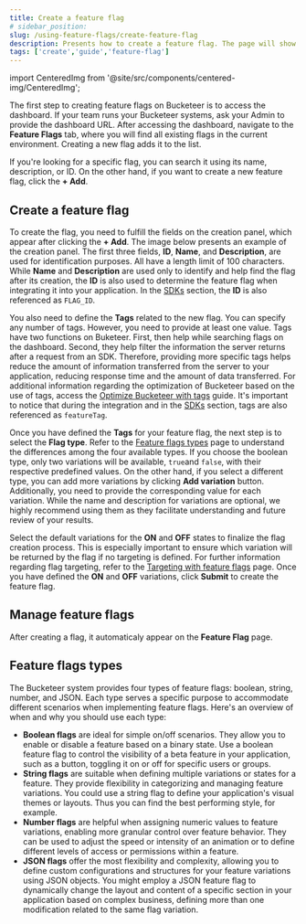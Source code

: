 ```yaml
---
title: Create a feature flag
# sidebar_position: 
slug: /using-feature-flags/create-feature-flag
description: Presents how to create a feature flag. The page will show the feature flag tab and cover the fields required to create a feature flag.
tags: ['create','guide','feature-flag']
---
```


import CenteredImg from '@site/src/components/centered-img/CenteredImg';

The first step to creating feature flags on Bucketeer is to access the dashboard. If your team runs your Bucketeer systems, ask your Admin to provide the dashboard URL. After accessing the dashboard, navigate to the **Feature Flags** tab, where you will find all existing flags in the current environment. Creating a new flag adds it to the list.

If you're looking for a specific flag, you can search it using its name, description, or ID. On the other hand, if you want to create a new feature flag, click the **+ Add**.

## Create a feature flag

To create the flag, you need to fulfill the fields on the creation panel, which appear after clicking the **+ Add**. The image below presents an example of the creation panel. The first three fields, **ID**, **Name**, and **Description**, are used for identification purposes. All have a length limit of 100 characters. While **Name** and **Description** are used only to identify and help find the flag after its creation, the **ID** is also used to determine the feature flag when integrating it into your application. In the [SDKs](../sdk) section, the **ID** is also referenced as `FLAG_ID`.

<CenteredImg
  imgURL="img/getting-started/quickstart/create-feature-flag.png"
  alt="create feature flag panel"
  wSize="350px"
  borderWidth="1px"
/>

You also need to define the **Tags** related to the new flag. You can specify any number of tags. However, you need to provide at least one value. Tags have two functions on Buketeer. First, then help while searching flags on the dashboard. Second, they help filter the information the server returns after a request from an SDK. Therefore, providing more specific tags helps reduce the amount of information transferred from the server to your application, reducing response time and the amount of data transferred. For additional information regarding the optimization of Bucketeer based on the use of tags, access the [Optimize Bucketeer with tags](/best-practices/optimize-bucketeer-with-tags) guide. It's important to notice that during the integration and in the [SDKs](../sdk) section, tags are also referenced as `featureTag`.

Once you have defined the **Tags** for your feature flag, the next step is to select the **Flag type**. Refer to the [Feature flags types](/using-feature-flags/create-feature-flag#feature-flags-types) page to understand the differences among the four available types. If you choose the boolean type, only two variations will be available, `true`and `false`, with their respective predefined values. On the other hand, if you select a different type, you can add more variations by clicking **Add variation** button. Additionally, you need to provide the corresponding value for each variation. While the name and description for variations are optional, we highly recommend using them as they facilitate understanding and future review of your results.

Select the default variations for the **ON** and **OFF** states to finalize the flag creation process. This is especially important to ensure which variation will be returned by the flag if no targeting is defined. For further information regarding flag targeting, refer to the [Targeting with feature flags](../using-feature-flags/targeting) page. Once you have defined the **ON** and **OFF** variations, click **Submit** to create the feature flag.

## Manage feature flags

After creating a flag, it automaticaly appear on the **Feature Flag** page.

## Feature flags types

The Bucketeer system provides four types of feature flags: boolean, string, number, and JSON. Each type serves a specific purpose to accommodate different scenarios when implementing feature flags. Here's an overview of when and why you should use each type:

- **Boolean flags** are ideal for simple on/off scenarios. They allow you to enable or disable a feature based on a binary state. Use a boolean feature flag to control the visibility of a beta feature in your application, such as a button, toggling it on or off for specific users or groups.
- **String flags** are suitable when defining multiple variations or states for a feature. They provide flexibility in categorizing and managing feature variations. You could use a string flag to define your application's visual themes or layouts. Thus you can find the best performing style, for example.
- **Number flags** are helpful when assigning numeric values to feature variations, enabling more granular control over feature behavior. They can be used to adjust the speed or intensity of an animation or to define different levels of access or permissions within a feature.
- **JSON flags** offer the most flexibility and complexity, allowing you to define custom configurations and structures for your feature variations using JSON objects. You might employ a JSON feature flag to dynamically change the layout and content of a specific section in your application based on complex business, defining more than one modification related to the same flag variation.
